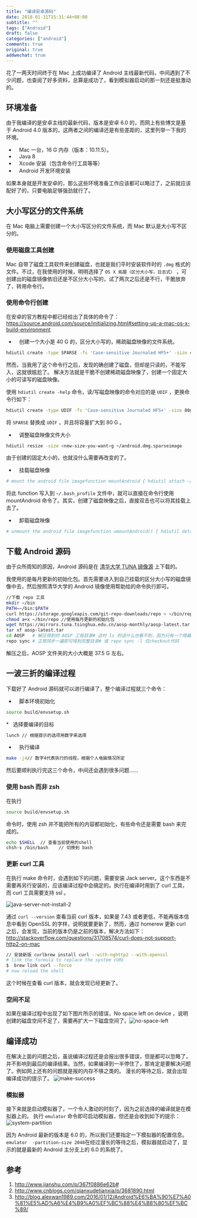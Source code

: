 ```yaml
---
title: "编译安卓源码"
date: 2018-01-31T15:31:44+08:00
subtitle: ""
tags: ["Android"]
draft: false
categories: ["android"]
comments: true
original: true
addwechat: true
---
```


花了一两天时间终于在 Mac 上成功编译了 Android 主线最新代码，中间遇到了不少问题，也查阅了好多资料，总算是成功了，看到模拟器启动的那一刻还是挺激动的。

<!--more-->

## 环境准备

由于我编译的是安卓主线的最新代码，版本是安卓 6.0 的，而网上有些博文是基于 Android 4.0 版本的，这两者之间的编译还是有些差距的，这里列举一下我的环境。

*    Mac 一台，16 G 内存（版本：10.11.5）。
*    Java 8
*    Xcode 安装（包含命令行工具等等）
*    Android 开发环境安装

如果本身就是开发安卓的，那么这些环境准备工作应该都可以略过了，之前就应该配好了的，只要电脑足够强劲就行了。

## 大小写区分的文件系统
在 Mac 电脑上需要创建一个大小写区分的文件系统，而 Mac 默认是大小写不区分的。

### 使用磁盘工具创建

Mac 自带了磁盘工具软件来创建磁盘，也就是我们平时安装软件时的 ```.dmg``` 格式的文件。不过，在我使用的时候，明明选择了 ```OS X 拓展（区分大小写，日志式）``` ，可创建出的磁盘镜像依旧还是不区分大小写的，试了两次之后还是不行，干脆放弃了，转用命令行。

### 使用命令行创建 

在安卓的官方教程中都已经给出了具体的命令了：https://source.android.com/source/initializing.html#setting-up-a-mac-os-x-build-environment

*    创建一个大小是 40 G 的，区分大小写的，稀疏磁盘映像的文件系统。

```sh 
hdiutil create -type SPARSE -fs 'Case-sensitive Journaled HFS+' -size 40g ~/android.dmg
```

然而，当我用了这个命令行之后，发现的确创建了磁盘，但却是只读的，不能写入，这就很尴尬了。
解决方法就是干脆不创建稀疏磁盘映像了，创建一个固定大小的可读写的磁盘映像。

使用 ```hdiutil create -help``` 命令，读/写磁盘映像的命令对应的是 ```UDIF``` ，更换命令行如下：

```sh 
hdiutil create -type UDIF -fs 'Case-sensitive Journaled HFS+' -size 80g ~/android.dmg
```
将 ```SPARSE``` 替换成 ```UDIF``` ，并且将容量扩大到 80 G 。

*    调整磁盘映像文件大小

```sh
hdiutil resize -size <new-size-you-want>g ~/android.dmg.sparseimage
```

由于创建的固定大小的，也就没什么需要再改变的了。

*    挂载磁盘映像

```sh
# mount the android file imagefunction mountAndroid { hdiutil attach ~/android.dmg -mountpoint /Volumes/android; }
```

将此 function 写入到 ```~/.bash_profile``` 文件中，就可以直接在命令行使用 mountAndroid 命令了。其实，创建了磁盘映像之后，直接双击也可以将其挂载上去了。

*    卸载磁盘映像

```sh 
# unmount the android file imagefunction umountAndroid() { hdiutil detach /Volumes/android; }
```

## 下载 Android 源码

由于众所周知的原因，Android 源码是在 [清华大学 TUNA 镜像源](https://mirrors.tuna.tsinghua.edu.cn/help/AOSP/) 上下载的。

我使用的是每月更新的初始化包。首先需要进入到自己挂载的区分大小写的磁盘镜像中去，然后按照清华大学的 Android 镜像使用帮助给的命令执行即可。

```sh
//下载 repo 工具
mkdir ~/bin
PATH=~/bin:$PATH
curl https://storage.googleapis.com/git-repo-downloads/repo > ~/bin/repo
chmod a+x ~/bin/repo //使用每月更新的初始化包
wget https://mirrors.tuna.tsinghua.edu.cn/aosp-monthly/aosp-latest.tar # 下载初始化包
tar xf aosp-latest.tar
cd AOSP   # 解压得到的 AOSP 工程目录# 这时 ls 的话什么也看不到，因为只有一个隐藏的 .repo 目录
repo sync # 正常同步一遍即可得到完整目录# 或 repo sync -l 仅checkout代码
```
解压之后，AOSP 文件夹的大小大概是 37.5 G 左右。

## 一波三折的编译过程

下载好了 Android 源码就可以进行编译了，整个编译过程就三个命令：

*    脚本环境初始化
```sh
source build/envsetup.sh
```
*   选择要编译的目标
```sh
lunch // 根据提示的选项用数字来选择
```
*    执行编译
```sh
make -j4// 数字4代表执行的线程，根据个人电脑情况所定
```

然后要顺利执行完这三个命令，中间还会遇到很多问题......

### 使用 bash 而非 zsh

在执行 
```sh
source build/envsetup.sh
``` 
命令时，使用 zsh 并不能把所有的内容都初始化，有些命令还是需要 bash 来完成的。

```sh
echo $SHELL  // 查看当前使用的shell
chsh-s /bin/bash    // 切换到 bash 
```

### 更新 curl 工具

在执行 make 命令时，会遇到如下的问题，需要安装 Jack server。这个东西是不需要再另行安装的，应该编译过程中会搞定的。执行在编译时用到了 curl 工具，而 curl 工具需要支持 ssl 。

![java-server-not-install-2](http://7xqe3m.com1.z0.glb.clouddn.com/blog-java-server-not-install-2.png) 

通过 ```curl --version``` 查看当前 curl 版本，如果是 7.43 或者更低，不能再版本信息中看到 OpenSSL 的字样，说明就要更新了，然而，通过 homerew 更新 curl 之后，会发现，当前的版本仍是之前的版本，解决方法如下：http://stackoverflow.com/questions/31708574/curl-does-not-support-http2-on-mac

```sh
// 安装新版 curlbrew install curl --with-nghttp2 --with-openssl
# link the formula to replace the system cURL
$  brew link curl --force
# now reload the shell
```

这个时候在查看 curl 版本，就会发现已经更新了。

### 空间不足

如果在编译过程中出现了如下图片所示的错误，No space left on device ，说明创建的磁盘空间不足了，需要再扩大一下磁盘空间了。![no-space-left](http://7xqe3m.com1.z0.glb.clouddn.com/blog-no-space-left.png) 

## 编译成功

在解决上面的问题之后，虽说编译过程还是会报出很多错误，但是都可以忽略了，并不影响到最后的编译结果。当然，如果编译到一半停住了，那肯定是要解决问题了。例如网上还有的问题就是报的内存不够之类的。
漫长的等待之后，就会出现编译成功的提示了。
![make-success](http://7xqe3m.com1.z0.glb.clouddn.com/blog-make-success.png) 

### 模拟器

接下来就是启动模拟器了，一个令人激动的时刻了，因为之前选择的编译就是在模拟器上的。
执行 ```emulator``` 命令即可启动模拟器，但还是会收到如下的提示：![system-partition](http://7xqe3m.com1.z0.glb.clouddn.com/blog-system-partition.png) 

因为 Android 最新的版本是 6.0 的，所以我们还要指定一下模拟器的配置信息。```emulator  -partition-size 2048```在经过漫长的等待之后，模拟器就启动了，显示的就是最新的 Android 主分支上的 6.0 的系统了。

## 参考

1. http://www.jianshu.com/p/367f0886e62b# 
2. http://www.cnblogs.com/qianxudetianxia/p/3681890.html
3. http://blog.alexwan1989.com/2016/01/12/Android%E6%BA%90%E7%A0%81%E5%AD%A6%E4%B9%A0%EF%BC%88%E4%B8%80%EF%BC%89/



